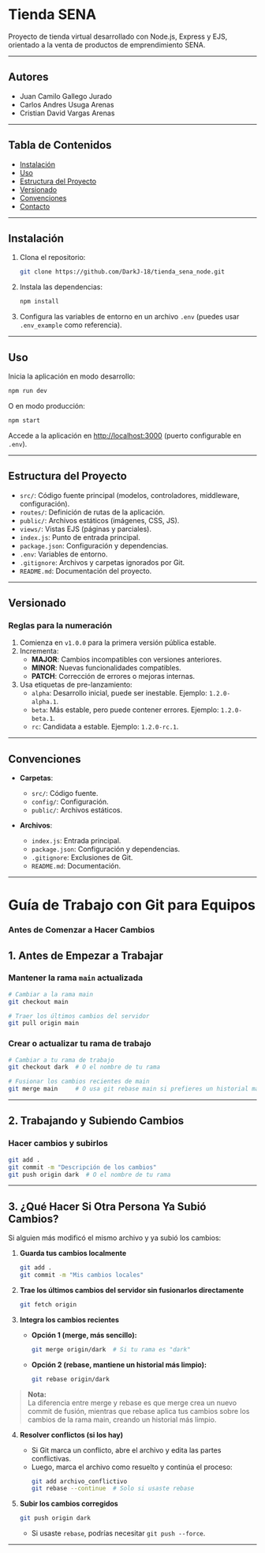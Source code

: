 # Tienda SENA

Proyecto de tienda virtual desarrollado con Node.js, Express y EJS, orientado a la venta de productos de emprendimiento SENA.

---

## Autores

- Juan Camilo Gallego Jurado
- Carlos Andres Usuga Arenas
- Cristian David Vargas Arenas

---

## Tabla de Contenidos

- [Instalación](#instalación)
- [Uso](#uso)
- [Estructura del Proyecto](#estructura-del-proyecto)
- [Versionado](#versionado)
- [Convenciones](#convenciones)
- [Contacto](#contacto)

---

## Instalación

1. Clona el repositorio:
   ```bash
   git clone https://github.com/DarkJ-18/tienda_sena_node.git
   ```
2. Instala las dependencias:
   ```bash
   npm install
   ```
3. Configura las variables de entorno en un archivo `.env` (puedes usar `.env_example` como referencia).

---

## Uso

Inicia la aplicación en modo desarrollo:
```bash
npm run dev
```
O en modo producción:
```bash
npm start
```
Accede a la aplicación en [http://localhost:3000](http://localhost:3000) (puerto configurable en `.env`).

---

## Estructura del Proyecto

- `src/`: Código fuente principal (modelos, controladores, middleware, configuración).
- `routes/`: Definición de rutas de la aplicación.
- `public/`: Archivos estáticos (imágenes, CSS, JS).
- `views/`: Vistas EJS (páginas y parciales).
- `index.js`: Punto de entrada principal.
- `package.json`: Configuración y dependencias.
- `.env`: Variables de entorno.
- `.gitignore`: Archivos y carpetas ignorados por Git.
- `README.md`: Documentación del proyecto.

---

## Versionado

### Reglas para la numeración

1. Comienza en `v1.0.0` para la primera versión pública estable.
2. Incrementa:
   - **MAJOR**: Cambios incompatibles con versiones anteriores.
   - **MINOR**: Nuevas funcionalidades compatibles.
   - **PATCH**: Corrección de errores o mejoras internas.
3. Usa etiquetas de pre-lanzamiento:
   - `alpha`: Desarrollo inicial, puede ser inestable. Ejemplo: `1.2.0-alpha.1`.
   - `beta`: Más estable, pero puede contener errores. Ejemplo: `1.2.0-beta.1`.
   - `rc`: Candidata a estable. Ejemplo: `1.2.0-rc.1`.


---

## Convenciones

- **Carpetas**:
  - `src/`: Código fuente.
  - `config/`: Configuración.
  - `public/`: Archivos estáticos.

- **Archivos**:
  - `index.js`: Entrada principal.
  - `package.json`: Configuración y dependencias.
  - `.gitignore`: Exclusiones de Git.
  - `README.md`: Documentación.


---

# Guía de Trabajo con Git para Equipos

### Antes de Comenzar a Hacer Cambios

## 1. Antes de Empezar a Trabajar

### Mantener la rama `main` actualizada

```bash
# Cambiar a la rama main
git checkout main

# Traer los últimos cambios del servidor
git pull origin main
```

### Crear o actualizar tu rama de trabajo

```bash
# Cambiar a tu rama de trabajo
git checkout dark  # O el nombre de tu rama

# Fusionar los cambios recientes de main
git merge main     # O usa git rebase main si prefieres un historial más limpio
```

---

## 2. Trabajando y Subiendo Cambios

### Hacer cambios y subirlos

```bash
git add .
git commit -m "Descripción de los cambios"
git push origin dark  # O el nombre de tu rama
```

---

## 3. ¿Qué Hacer Si Otra Persona Ya Subió Cambios?

Si alguien más modificó el mismo archivo y ya subió los cambios:

1. **Guarda tus cambios localmente**

   ```bash
   git add .
   git commit -m "Mis cambios locales"
   ```

2. **Trae los últimos cambios del servidor sin fusionarlos directamente**

   ```bash
   git fetch origin
   ```

3. **Integra los cambios recientes**

   - **Opción 1 (merge, más sencillo):**
     ```bash
     git merge origin/dark  # Si tu rama es "dark"
     ```
   - **Opción 2 (rebase, mantiene un historial más limpio):**
     ```bash
     git rebase origin/dark
     ```

> **Nota:**  
> La diferencia entre merge y rebase es que merge crea un nuevo commit de fusión, mientras que rebase aplica tus cambios sobre los cambios de la rama main, creando un historial más limpio.

4. **Resolver conflictos (si los hay)**

   - Si Git marca un conflicto, abre el archivo y edita las partes conflictivas.
   - Luego, marca el archivo como resuelto y continúa el proceso:
     ```bash
     git add archivo_conflictivo
     git rebase --continue  # Solo si usaste rebase
     ```

5. **Subir los cambios corregidos**

   ```bash
   git push origin dark
   ```
   - Si usaste `rebase`, podrías necesitar `git push --force`.

---
